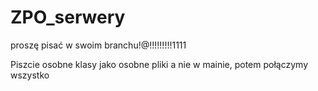 # ZPO_serwery
proszę pisać w swoim branchu!@!!!!!!!!!1111

Piszcie osobne klasy jako osobne pliki a nie w mainie, potem połączymy wszystko
